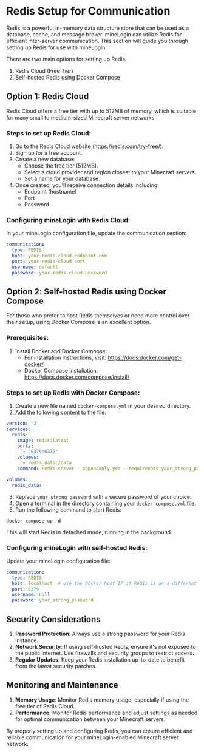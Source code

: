 # Redis Setup for Communication

Redis is a powerful in-memory data structure store that can be used as a database, cache, and message broker. mineLogin can utilize Redis for efficient inter-server communication. This section will guide you through setting up Redis for use with mineLogin.

There are two main options for setting up Redis:

1. Redis Cloud (Free Tier)
2. Self-hosted Redis using Docker Compose

## Option 1: Redis Cloud

Redis Cloud offers a free tier with up to 512MB of memory, which is suitable for many small to medium-sized Minecraft server networks.

### Steps to set up Redis Cloud:

1. Go to the Redis Cloud website (https://redis.com/try-free/).
2. Sign up for a free account.
3. Create a new database:
    - Choose the free tier (512MB).
    - Select a cloud provider and region closest to your Minecraft servers.
    - Set a name for your database.
4. Once created, you'll receive connection details including:
    - Endpoint (hostname)
    - Port
    - Password

### Configuring mineLogin with Redis Cloud:

In your mineLogin configuration file, update the communication section:

```yaml
communication:
  type: REDIS
  host: your-redis-cloud-endpoint.com
  port: your-redis-cloud-port
  username: default
  password: your-redis-cloud-password
```

## Option 2: Self-hosted Redis using Docker Compose

For those who prefer to host Redis themselves or need more control over their setup, using Docker Compose is an excellent option.

### Prerequisites:

1. Install Docker and Docker Compose:
    - For installation instructions, visit: https://docs.docker.com/get-docker/
    - Docker Compose installation: https://docs.docker.com/compose/install/

### Steps to set up Redis with Docker Compose:

1. Create a new file named `docker-compose.yml` in your desired directory.
2. Add the following content to the file:

```yaml
version: '3'
services:
  redis:
    image: redis:latest
    ports:
      - "6379:6379"
    volumes:
      - redis_data:/data
    command: redis-server --appendonly yes --requirepass your_strong_password

volumes:
  redis_data:
```

3. Replace `your_strong_password` with a secure password of your choice.
4. Open a terminal in the directory containing your `docker-compose.yml` file.
5. Run the following command to start Redis:

```
docker-compose up -d
```

This will start Redis in detached mode, running in the background.

### Configuring mineLogin with self-hosted Redis:

Update your mineLogin configuration file:

```yaml
communication:
  type: REDIS
  host: localhost  # Use the Docker host IP if Redis is on a different machine
  port: 6379
  username: null
  password: your_strong_password
```

## Security Considerations

1. **Password Protection**: Always use a strong password for your Redis instance.
2. **Network Security**: If using self-hosted Redis, ensure it's not exposed to the public internet. Use firewalls and security groups to restrict access.
3. **Regular Updates**: Keep your Redis installation up-to-date to benefit from the latest security patches.

## Monitoring and Maintenance

1. **Memory Usage**: Monitor Redis memory usage, especially if using the free tier of Redis Cloud.
2. **Performance**: Monitor Redis performance and adjust settings as needed for optimal communication between your Minecraft servers.

By properly setting up and configuring Redis, you can ensure efficient and reliable communication for your mineLogin-enabled Minecraft server network.

